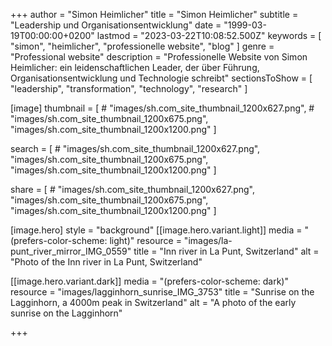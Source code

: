+++
author = "Simon Heimlicher"
title = "Simon Heimlicher"
subtitle = "Leadership und Organisations&shy;entwicklung"
date = "1999-03-19T00:00:00+0200"
lastmod = "2023-03-22T10:08:52.500Z"
keywords = [ "simon", "heimlicher", "professionelle website", "blog" ]
genre = "Professional website"
description = "Professionelle Website von Simon Heimlicher: ein leidenschaftlichen Leader, der über Führung, Organisationsentwicklung und Technologie schreibt"
sectionsToShow = [
  "leadership",
  "transformation",
  "technology",
  "research"
]

[image]
  thumbnail = [
    # "images/sh.com_site_thumbnail_1200x627.png",
    # "images/sh.com_site_thumbnail_1200x675.png",
    "images/sh.com_site_thumbnail_1200x1200.png"
  ]

  search = [
    # "images/sh.com_site_thumbnail_1200x627.png",
    "images/sh.com_site_thumbnail_1200x675.png",
    "images/sh.com_site_thumbnail_1200x1200.png"
  ]

  share = [
    # "images/sh.com_site_thumbnail_1200x627.png",
    "images/sh.com_site_thumbnail_1200x675.png",
    "images/sh.com_site_thumbnail_1200x1200.png"
  ]

[image.hero]
  style = "background"
  [[image.hero.variant.light]]
    media = "(prefers-color-scheme: light)"
    resource = "images/la-punt_river_mirror_IMG_0559"
    title = "Inn river in La Punt, Switzerland"
    alt = "Photo of the Inn river in La Punt, Switzerland"

  [[image.hero.variant.dark]]
    media = "(prefers-color-scheme: dark)"
    resource = "images/lagginhorn_sunrise_IMG_3753"
    title = "Sunrise on the Lagginhorn, a 4000m peak in Switzerland"
    alt = "A photo of the early sunrise on the Lagginhorn"

+++
